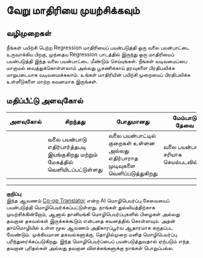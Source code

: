 <!--
CO_OP_TRANSLATOR_METADATA:
{
  "original_hash": "a8e8ae10be335cbc745b75ee552317ff",
  "translation_date": "2025-10-11T12:04:37+00:00",
  "source_file": "3-Web-App/1-Web-App/assignment.md",
  "language_code": "ta"
}
-->
# வேறு மாதிரியை முயற்சிக்கவும்

## வழிமுறைகள்

நீங்கள் பயிற்சி பெற்ற Regression மாதிரியைப் பயன்படுத்தி ஒரு வலை பயன்பாட்டை உருவாக்கிய பிறகு, முந்தைய Regression பாடத்தில் இருந்து ஒரு மாதிரியைப் பயன்படுத்தி இந்த வலை பயன்பாட்டை மீண்டும் செய்யுங்கள். நீங்கள் வடிவமைப்பை மாறாமல் வைத்துக்கொள்ளலாம் அல்லது பூசணிக்காய் தரவுகளை பிரதிபலிக்க மாறுபடையாக வடிவமைக்கலாம். உங்கள் மாதிரியின் பயிற்சி முறையைப் பிரதிபலிக்க உள்ளீடுகளை மாற்ற கவனமாக இருங்கள்.

## மதிப்பீட்டு அளவுகோல்

| அளவுகோல்                   | சிறந்தது                                                 | போதுமானது                                                  | மேம்பாடு தேவை                      |
| -------------------------- | --------------------------------------------------------- | --------------------------------------------------------- | -------------------------------------- |
| | வலை பயன்பாடு எதிர்பார்த்தபடி இயங்குகிறது மற்றும் மேகத்தில் வெளியிடப்பட்டுள்ளது | வலை பயன்பாட்டில் குறைகள் உள்ளன அல்லது எதிர்பாராத முடிவுகளை வெளிப்படுத்துகிறது | வலை பயன்பாடு சரியாக செயல்படவில்லை |

---

**குறிப்பு**:  
இந்த ஆவணம் [Co-op Translator](https://github.com/Azure/co-op-translator) என்ற AI மொழிபெயர்ப்பு சேவையைப் பயன்படுத்தி மொழிபெயர்க்கப்பட்டுள்ளது. நாங்கள் துல்லியத்திற்காக முயற்சிக்கின்றோம், ஆனால் தானியங்கி மொழிபெயர்ப்புகளில் பிழைகள் அல்லது தவறான தகவல்கள் இருக்கக்கூடும் என்பதை கவனத்தில் கொள்ளவும். அதன் தாய்மொழியில் உள்ள மூல ஆவணம் அதிகாரப்பூர்வ ஆதாரமாக கருதப்பட வேண்டும். முக்கியமான தகவல்களுக்கு, தொழில்முறை மனித மொழிபெயர்ப்பு பரிந்துரைக்கப்படுகிறது. இந்த மொழிபெயர்ப்பைப் பயன்படுத்துவதால் ஏற்படும் எந்த தவறான புரிதல்கள் அல்லது தவறான விளக்கங்களுக்கு நாங்கள் பொறுப்பல்ல.
